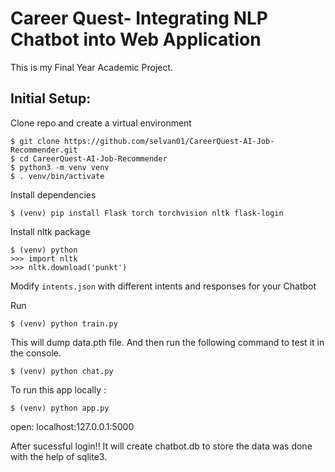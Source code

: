 # Career Quest- Integrating NLP Chatbot into Web Application
This is my Final Year Academic Project.
## Initial Setup:

Clone repo and create a virtual environment
```
$ git clone https://github.com/selvan01/CareerQuest-AI-Job-Recommender.git
$ cd CareerQuest-AI-Job-Recommender
$ python3 -m venv venv
$ . venv/bin/activate
```
Install dependencies
```
$ (venv) pip install Flask torch torchvision nltk flask-login
```
Install nltk package
```
$ (venv) python
>>> import nltk
>>> nltk.download('punkt')
```
Modify `intents.json` with different intents and responses for your Chatbot

Run
```
$ (venv) python train.py
```
This will dump data.pth file. And then run
the following command to test it in the console.
```
$ (venv) python chat.py
```

To run this app locally :
```
$ (venv) python app.py
```
open: localhost:127.0.0.1:5000

After sucessful login!! It will create chatbot.db to store the data was done with the help of sqlite3.
